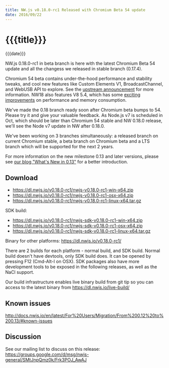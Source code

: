 ```yaml
---
title: NW.js v0.18.0-rc1 Released with Chromium Beta 54 update
date: 2016/09/22
---
```

# {{{title}}}
{{{date}}}

NW.js 0.18.0-rc1 in beta branch is here with the latest Chromium Beta 54 update and all the changess we released in stable branch (0.17.4).

Chromium 54 beta contains under-the-hood performance and stability tweaks, and cool new features like Custom Elements V1, BroadcastChannel, and WebUSB API to explore. See the [upstream announcement](http://blog.chromium.org/2016/09/chrome-54-beta-custom-elements-v1.html) for more information. NW18 also features V8 5.4, which has some [exciting improvements](http://v8project.blogspot.com/2016/09/v8-release-54.html) on performance and memory consumption.

We've made the 0.18 branch ready soon after Chromium beta bumps to 54. Please try it and give your valuable feedback. As Node.js v7 is scheduled in Oct, which should be later than Chromium 54 stable and NW 0.18.0 release, we'll see the Node v7 update in NW after 0.18.0.

We've been working on 3 branches simultaneously: a released branch on current Chromium stable, a beta branch on Chromium beta and a LTS branch which will be supported for the next 2 years.

For more information on the new milestone 0.13 and later versions, please see [our blog "What's New in 0.13"](/blog/whats-new-in-0.13) for a better introduction.

## Download 

* https://dl.nwjs.io/v0.18.0-rc1/nwjs-v0.18.0-rc1-win-x64.zip 
* https://dl.nwjs.io/v0.18.0-rc1/nwjs-v0.18.0-rc1-osx-x64.zip 
* https://dl.nwjs.io/v0.18.0-rc1/nwjs-v0.18.0-rc1-linux-x64.tar.gz 

SDK build: 
* https://dl.nwjs.io/v0.18.0-rc1/nwjs-sdk-v0.18.0-rc1-win-x64.zip 
* https://dl.nwjs.io/v0.18.0-rc1/nwjs-sdk-v0.18.0-rc1-osx-x64.zip 
* https://dl.nwjs.io/v0.18.0-rc1/nwjs-sdk-v0.18.0-rc1-linux-x64.tar.gz 

Binary for other platforms: https://dl.nwjs.io/v0.18.0-rc1/ 

There are 2 builds for each platform - normal build, and SDK build. Normal build doesn't have devtools, only SDK build does. lt can be opened by pressing F12 (Cmd-Alt-I on OSX). SDK packages also have more development tools to be exposed in the following releases, as well as the NaCl support.

Our build infrastructure enables live binary build from git tip so you can access to the latest binary from https://dl.nwjs.io/live-build/ 

## Known issues 
 
http://docs.nwjs.io/en/latest/For%20Users/Migration/From%200.12%20to%200.13/#known-issues

## Discussion

See our mailing list to discuss on this release: https://groups.google.com/d/msg/nwjs-general/SMtJnpQmz0k/Frk3POJ_AwAJ
